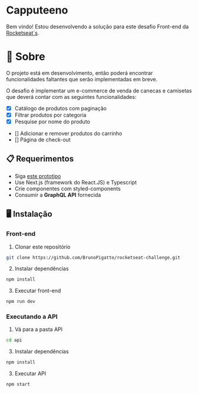 # Capputeeno

Bem vindo! Estou desenvolvendo a solução para este desafio Front-end da [Rocketseat´s](https://github.com/Rocketseat/frontend-challenge).

# 🧠 Sobre

O projeto está em desenvolvimento, então poderá encontrar funcionalidades faltantes que serão implementadas em breve.

O desafio é implementar um e-commerce de venda de canecas e camisetas que deverá contar com as seguintes funcionalidades:

- [x] Catálogo de produtos com paginação
- [x] Filtrar produtos por categoria
- [x] Pesquise por nome do produto
- [] Adicionar e remover produtos do carrinho
- [] Página de check-out

## 📋 Requerimentos

- Siga [este prototipo](https://www.figma.com/file/rET9F2CeUEJdiVN7JRu993/E-commerce---capputeeno?node-id=680%3A6449)
- Use Next.js (framework do React.JS) e Typescript
- Crie componentes com styled-components
- Consumir a **GraphQL API** fornecida

## 🖥️ Instalação

### Front-end

1. Clonar este repositório

```bash
git clone https://github.com/BrunoPigatto/rocketseat-challenge.git
```

2. Instalar dependências

```bash
npm install
```

3. Executar front-end

```bash
npm run dev
```

### Executando a API

1. Vá para a pasta API

```bash
cd api
```

3. Instalar dependências

```bash
npm install
```

3. Executar API

```bash
npm start
```

